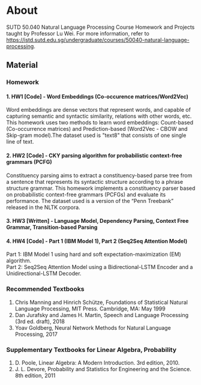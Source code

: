 # About
SUTD 50.040 Natural Language Processing Course Homework and Projects taught by Professor Lu Wei.
For more information, refer to https://istd.sutd.edu.sg/undergraduate/courses/50040-natural-language-processing.

## Material
### Homework
#### 1. HW1 [Code] - Word Embeddings (Co-occurence matrices/Word2Vec)
Word embeddings are dense vectors that represent words, and capable of capturing semantic and syntactic similarity, relations with other words, etc. This homework uses two methods to learn word embeddings: Count-based (Co-occurrence matrices) and Prediction-based (Word2Vec - CBOW and Skip-gram model).The dataset used is "text8" that consists of one single line of text.

#### 2. HW2 [Code] - CKY parsing algorithm for probabilistic context-free grammars (PCFG)
Constituency parsing aims to extract a constituency-based parse tree from a sentence that represents its syntactic structure according to a phrase structure grammar. This homework implements a constituency parser based on probabilistic context-free grammars (PCFGs) and evaluate its performance. The dataset used is a version of the “Penn Treebank” released in the NLTK corpora.

#### 3. HW3 [Written] - Language Model, Dependency Parsing, Context Free Grammar, Transition-based Parsing

#### 4. HW4 [Code] - Part 1 (IBM Model 1), Part 2 (Seq2Seq Attention Model)
Part 1: IBM Model 1 using hard and soft expectation-maximization (EM) algorithm.  
Part 2: Seq2Seq Attention Model using a Bidirectional-LSTM Encoder and a Unidirectional-LSTM Decoder.

### Recommended Textbooks
1. Chris Manning and Hinrich Schütze, Foundations of Statistical Natural Language Processing, MIT Press. Cambridge, MA: May 1999
2. Dan Jurafsky and James H. Martin, Speech and Language Processing (3rd ed. draft), 2018
3. Yoav Goldberg, Neural Network Methods for Natural Language Processing, 2017

### Supplementary Textbooks for Linear Algebra, Probability
1. D. Poole, Linear Algebra: A Modern Introduction. 3rd edition, 2010.
2. J. L. Devore, Probability and Statistics for Engineering and the Science. 8th edition, 2011
